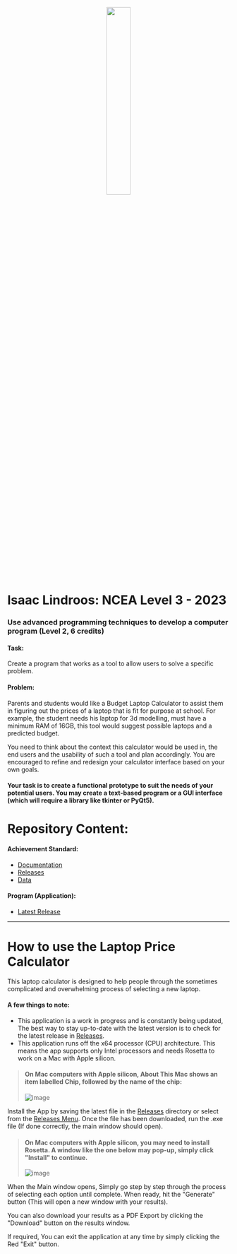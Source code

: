 
<p align="center" width="100%">
    <img width="33%" src="https://user-images.githubusercontent.com/21046313/180737799-9701e599-1668-4adc-bbe9-e7ced4d796b9.png">
</p>

# Isaac Lindroos: NCEA Level 3 - 2023
### Use advanced programming techniques to develop a computer program (Level 2, 6 credits)

#### Task:
Create a program that works as a tool to allow users to solve a specific problem.  

#### Problem: 
Parents and students would like a Budget Laptop Calculator to assist them in figuring out the prices of a laptop that is fit for purpose at school. For example, the student needs his laptop for 3d modelling, must have a minimum RAM of 16GB, this tool would suggest possible laptops and a predicted budget.

You need to think about the context this calculator would be used in, the end users and the usability of such a tool and plan accordingly. You are encouraged to refine and redesign your calculator interface based on your own goals.  

#### Your task is to create a functional prototype to suit the needs of your potential users. You may create a text-based program or a GUI interface (which will require a library like tkinter or PyQt5).

# Repository Content:

#### Achievement Standard: 
* [Documentation](https://github.com/ISAACLINDROOS/AS91896/tree/main/Documentation)
* [Releases](https://github.com/ISAACLINDROOS/AS91896/tree/main/Releases)
* [Data](https://github.com/ISAACLINDROOS/AS91896/tree/main/Data)

#### Program (Application):
* [Latest Release](https://github.com/ISAACLINDROOS/AS91896/tree/main/Releases)
- - - -
# How to use the Laptop Price Calculator

This laptop calculator is designed to help people through the sometimes complicated and overwhelming process of selecting a new laptop.

#### A few things to note:
* This application is a work in progress and is constantly being updated, The best way to stay up-to-date with the latest version is to check for the latest release in [Releases](https://github.com/ISAACLINDROOS/AS91896/tree/main/Releases).
* This application runs off the x64 processor (CPU) architecture. This means the app supports only Intel processors and needs Rosetta to work on a Mac with Apple silicon.


> #### On Mac computers with Apple silicon, About This Mac shows an item labelled Chip, followed by the name of the chip:
>
> ![image](https://user-images.githubusercontent.com/21046313/180735934-94ad964f-1fea-4bb5-aadb-c41873a9e7e1.png)

Install the App by saving the latest file in the [Releases](https://github.com/ISAACLINDROOS/AS91896/tree/main/Releases) directory or select from the [Releases Menu](https://github.com/ISAACLINDROOS/AS91896/releases). Once the file has been downloaded, run the .exe file (If done correctly, the main window should open).

> #### On Mac computers with Apple silicon, you may need to install Rosetta. A window like the one below may pop-up, simply click "Install" to continue.
>
>![image](https://user-images.githubusercontent.com/21046313/180735660-6721e16e-9004-4ac2-8679-12bb2e467474.png)

When the Main window opens, Simply go step by step through the process of selecting each option until complete. When ready, hit the "Generate" button (This will open a new window with your results). 

You can also download your results as a PDF Export by clicking the "Download" button on the results window.

If required, You can exit the application at any time by simply clicking the Red "Exit" button.
